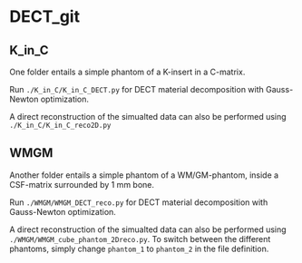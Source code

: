 # DECT_git

## K_in_C
One folder entails a simple phantom of a K-insert in a C-matrix. 

Run ```./K_in_C/K_in_C_DECT.py``` for DECT material decomposition with Gauss-Newton optimization.

A direct reconstruction of the simualted data can also be performed using ```./K_in_C/K_in_C_reco2D.py```

## WMGM
Another folder entails a simple phantom of a WM/GM-phantom, inside a CSF-matrix surrounded by 1 mm bone. 

Run ```./WMGM/WMGM_DECT_reco.py``` for DECT material decomposition with Gauss-Newton optimization.

A direct reconstruction of the simualted data can also be performed using ```./WMGM/WMGM_cube_phantom_2Dreco.py```. To switch between the different phantoms, simply change ```phantom_1``` to ```phantom_2``` in the file definition.
